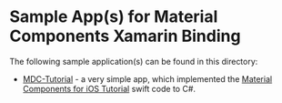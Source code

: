 # Sample App(s) for Material Components Xamarin Binding
The following sample application(s) can be found in this directory:
- [MDC-Tutorial](MDC-Tutorial/) - a very simple app, which implemented the [Material Components for iOS Tutorial](https://github.com/material-components/material-components-ios/tree/develop/howto/tutorial) swift code to C#. 
